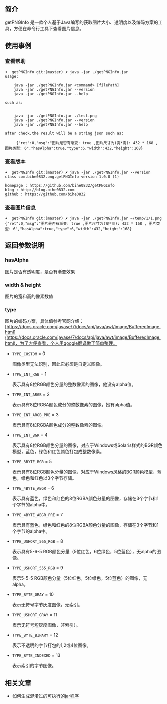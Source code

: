 ## 简介

getPNGInfo 是一款个人基于Java编写的获取图片大小、透明度以及编码方案的工具，方便在命令行工具下查看图片信息。


## 使用事例

### 查看帮助

	➜  getPNGInfo git:(master) ✗ java -jar ./getPNGInfo.jar
	usage:
	
		java -jar ./getPNGInfo.jar <command> [filePath]
		java -jar ./getPNGInfo.jar --version
		java -jar ./getPNGInfo.jar --help
	
	such as:
	
	
		java -jar ./getPNGInfo.jar ./test.png
		java -jar ./getPNGInfo.jar --version
		java -jar ./getPNGInfo.jar --help
	
	after check,the result will be a string json such as:
	
		 {"ret":0,"msg":"图片是否有渐变: true ,图片尺寸为(宽*高): 432 * 168 , 图片类型: 6","hasAlpha":true,"type":6,"width":432,"height":168}
			
			
### 查看版本

	➜  getPNGInfo git:(master) ✗ java -jar ./getPNGInfo.jar --version
	class com.bihe0832.png.getPNGInfo version 1.0.0 (1)
	
	homepage : https://github.com/bihe0832/getPNGInfo
	blog : http://blog.bihe0832.com
	github : https://github.com/bihe0832
		
### 查看图片信息

	➜  getPNGInfo git:(master) ✗ java -jar ./getPNGInfo.jar ~/temp/1/1.png
	{"ret":0,"msg":"图片是否有渐变: true ,图片尺寸为(宽*高): 432 * 168 , 图片类型: 6","hasAlpha":true,"type":6,"width":432,"height":168}
	
	
	
## 返回参数说明

### hasAlpha

图片是否有透明度，是否有渐变效果

### width & height

图片的宽和高的像素数值

### type

图片的编码方案，具体值参考官网介绍：[https://docs.oracle.com/javase/7/docs/api/java/awt/image/BufferedImage.html](https://docs.oracle.com/javase/7/docs/api/java/awt/image/BufferedImage.html)，为了方便查看，个人用google翻译做了简单整理。

- `TYPE_CUSTOM` = 0

	图像类型无法识别，因此它必须是自定义图像。
	
- `TYPE_INT_RGB` = 1

	表示具有8位RGB颜色分量的整数像素的图像，他没有alpha值。

- `TYPE_INT_ARGB` = 2

	表示具有8位RGBA颜色成分的整数像素的图像，她有alpha值。
	
- `TYPE_INT_ARGB_PRE` = 3

	表示具有8位RGBA颜色成分的整数像素的图像。
	
- `TYPE_INT_BGR` = 4

	表示具有8位RGB颜色分量的图像，对应于Windows或Solaris样式的BGR颜色模型，蓝色，绿色和红色颜色打包成整数像素。
		
- `TYPE_3BYTE_BGR` = 5

	表示具有8位RGB颜色分量的图像，对应于Windows风格的BGR颜色模型，蓝色，绿色和红色以3个字节存储。

- `TYPE_4BYTE_ABGR` = 6

	表示具有蓝色，绿色和红色的8位RGBA颜色分量的图像，存储在3个字节和1个字节的alpha中。

- `TYPE_4BYTE_ABGR_PRE` = 7

	表示具有蓝色，绿色和红色的8位RGBA颜色分量的图像，存储在3个字节和1个字节的alpha中。

- `TYPE_USHORT_565_RGB` = 8

	表示具有5-6-5 RGB颜色分量（5位红色，6位绿色，5位蓝色），无alpha的图像。

- `TYPE_USHORT_555_RGB` = 9

	表示5-5-5 RGB颜色分量（5位红色，5位绿色，5位蓝色）的图像，无alpha。

- `TYPE_BYTE_GRAY` = 10

	表示无符号字节灰度图像，无索引。

- `TYPE_USHORT_GRAY` = 11

	表示无符号短灰度图像，非索引）。
	
- `TYPE_BYTE_BINARY` = 12 

	表示不透明的字节打包的1,2或4位图像。
	
- `TYPE_BYTE_INDEXED` = 13

	表示索引的字节图像。

		
## 相关文章

- [如何生成混淆过的可执行的jar程序](http://blog.bihe0832.com/runnable-jar.html)
